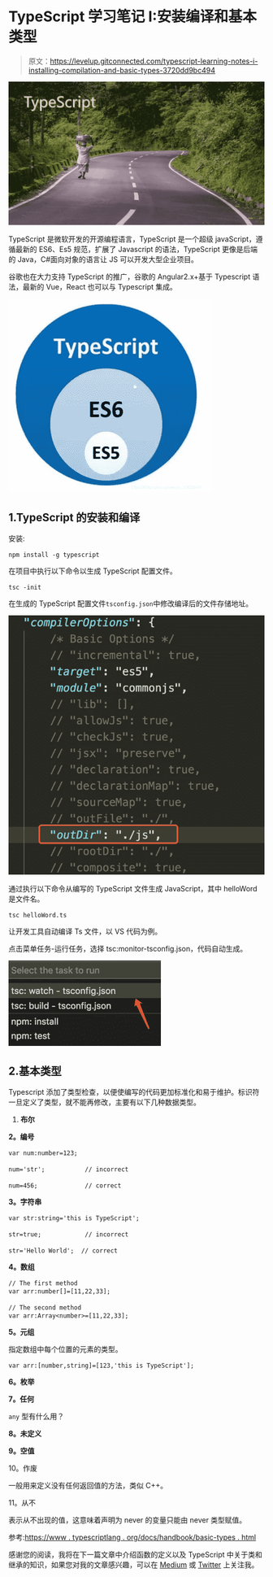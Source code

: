 # TypeScript 学习笔记 I:安装编译和基本类型

> 原文：<https://levelup.gitconnected.com/typescript-learning-notes-i-installing-compilation-and-basic-types-3720dd9bc494>

![](img/1434a6ffb0bf3822e017240f5f89fd7c.png)

TypeScript 是微软开发的开源编程语言，TypeScript 是一个超级 javaScript，遵循最新的 ES6、Es5 规范，扩展了 Javascript 的语法，TypeScript 更像是后端的 Java，C#面向对象的语言让 JS 可以开发大型企业项目。

谷歌也在大力支持 TypeScript 的推广，谷歌的 Angular2.x+基于 Typescript 语法，最新的 Vue，React 也可以与 Typescript 集成。

![](img/8b14d63646bc5966de72c366775cb507.png)

## 1.TypeScript 的安装和编译

安装:

```
npm install -g typescript
```

在项目中执行以下命令以生成 TypeScript 配置文件。

```
tsc -init
```

在生成的 TypeScript 配置文件`tsconfig.json`中修改编译后的文件存储地址。

![](img/36c5c236b534385f2511c1a51ee56331.png)

通过执行以下命令从编写的 TypeScript 文件生成 JavaScript，其中 helloWord 是文件名。

```
tsc helloWord.ts
```

让开发工具自动编译 Ts 文件，以 VS 代码为例。

点击菜单任务-运行任务，选择 tsc:monitor-tsconfig.json，代码自动生成。

![](img/25e49f2a8cb1a5908e8d5d404311469c.png)

## 2.基本类型

Typescript 添加了类型检查，以便使编写的代码更加标准化和易于维护。标识符一旦定义了类型，就不能再修改，主要有以下几种数据类型。

1.  **布尔**

**2。编号**

```
var num:number=123;

num='str';           // incorrect

num=456;             // correct
```

**3。字符串**

```
var str:string='this is TypeScript';

str=true;            // incorrect

str='Hello World';  // correct
```

**4。数组**

```
// The first method
var arr:number[]=[11,22,33];

// The second method
var arr:Array<number>=[11,22,33];
```

**5。元组**

指定数组中每个位置的元素的类型。

```
var arr:[number,string]=[123,'this is TypeScript'];
```

**6。枚举**

**7。任何**

`any` 型有什么用？

**8。未定义**

**9。空值**

10。作废

一般用来定义没有任何返回值的方法，类似 C++。

11。从不

表示从不出现的值，这意味着声明为 never 的变量只能由 never 类型赋值。

参考:[https://www . typescriptlang . org/docs/handbook/basic-types . html](https://www.typescriptlang.org/docs/handbook/basic-types.html)

感谢您的阅读，我将在下一篇文章中介绍函数的定义以及 TypeScript 中关于类和继承的知识，如果您对我的文章感兴趣，可以在 [Medium](https://hyhwell.medium.com/) 或 [Twitter](https://twitter.com/Maxwell_hyh) 上关注我。